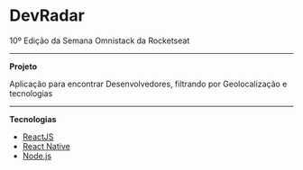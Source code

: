 <h1>DevRadar</h1>
<span>10º Edição da Semana Omnistack da Rocketseat</span>
<hr>
<strong>Projeto</strong>
<p>Aplicação para encontrar Desenvolvedores, filtrando por Geolocalização e tecnologias</p>
<hr>
<strong>Tecnologias</strong>
<ul>
  <li><a href="https://reactjs.org/" target="_blanck">ReactJS</a></li>
  <li><a href="https://facebook.github.io/react-native/" target="_blanck">React Native</a></li>
  <li><a href="https://nodejs.org/en/" target="_blanck">Node.js</a></li>
</ul>
